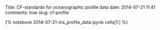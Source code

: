 Title: CF-standards for oceanographic profile data
date:  2014-07-21 11:41
comments: true
slug: cf-profile

{% notebook 2014-07-21-iris_profile_data.ipynb cells[1:] %}
